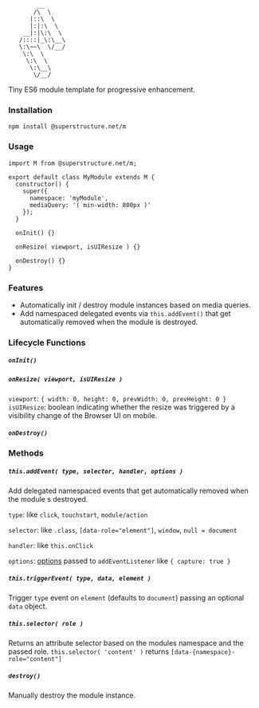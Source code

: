 `````
        __
       /\  \    
      |::\  \   
      |:|:\  \  
    __|:|\:\  \ 
   /::::|_\:\__\
   \:\~~\  \/__/
    \:\  \      
     \:\  \     
      \:\__\    
       \/__/    

`````

Tiny ES6 module template for progressive enhancement.

### Installation

`npm install @superstructure.net/m`


### Usage

`````
import M from @superstructure.net/m;

export default class MyModule extends M {
  constructor() {
    super({
      namespace: 'myModule',
      mediaQuery: '( min-width: 800px )'
    });
  }

  onInit() {}

  onResize( viewport, isUIResize ) {}

  onDestroy() {}
}
`````

### Features

+ Automatically init / destroy module instances based on media queries.
+ Add namespaced delegated events via `this.addEvent()` that get automatically removed when the module is destroyed.

### Lifecycle Functions

##### `onInit()`

##### `onResize( viewport, isUIResize )`
`viewport`: `{ width: 0, height: 0, prevWidth: 0, prevHeight: 0 }`
`isUIResize`: boolean indicating whether the resize was triggered by a visibility change of the Browser UI on mobile.

##### `onDestroy()`

### Methods

##### `this.addEvent( type, selector, handler, options )`
Add delegated namespaced events that get automatically removed when the module s destroyed.

`type`: like `click`, `touchstart`, `module/action`

`selector`: like `.class`, `[data-role="element"]`, `window`, `null = document`

`handler`: like `this.onClick`

`options`: [options](https://developer.mozilla.org/en-US/docs/Web/API/EventTarget/addEventListener) passed to `addEventListener` like `{ capture: true }` 

##### `this.triggerEvent( type, data, element )`
Trigger `type` event on `element` (defaults to `document`) passing an optional `data` object.


##### `this.selector( role )`
Returns an attribute selector based on the modules namespace and the passed role. 
`this.selector( 'content' )` returns `[data-{namespace}-role="content"]`

##### `destroy()`
Manually destroy the module instance.






